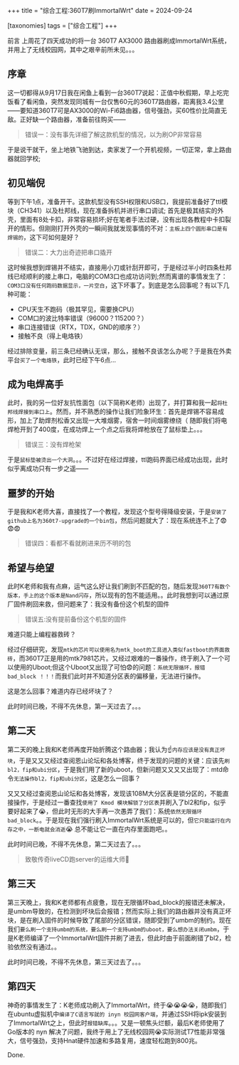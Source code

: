 +++
title = "综合工程:360T7刷ImmortalWrt"
date = 2024-09-24

[taxonomies]
tags = ["综合工程"]
+++

前言 上周花了四天成功的将一台 360T7 AX3000 路由器刷成ImmortalWrt系统，并用上了无线校园网，其中之艰辛前所未见。。。

<!-- more -->

## 序章

这一切都得从9月17日我在闲鱼上看到一台360T7说起：正值中秋假期，早上吃完饭看了看闲鱼，突然发现同城有一台仅售60元的360T7路由器，距离我3.4公里——要知道360T7可是AX3000的Wi-Fi6路由器，信号强劲，买60性价比简直无敌。正好缺一个路由器，准备前往购买——

> 错误一：没有事先详细了解这款机型的情况，以为刷OP非常容易

于是说干就干，坐上地铁飞驰到达，卖家发了一个开机视频，一切正常，拿上路由器就回学校;

## 初见端倪

等到下午1点，准备开干。这款机型没有SSH权限和USB口，我提前准备好了ttl模块（CH341）以及杜邦线，现在准备拆机并进行串口调试;
首先是极其结实的外壳，里面有8处卡扣，非常容易损坏;好在笔者手法过硬，没有出现各教程中卡扣裂开的情形。但刚刚打开外壳的一瞬间我就发现事情的不对：``主板上四个圆形串口是有焊锡的``，这下可如何是好？

> 错误二：大力出奇迹把串口撬开

这时候我想到焊锡并不结实，直接用小刀或针刮开即可，于是经过半小时四条杜邦线已经顺利的接上串口，电脑的COM3口也成功访问到;然而离谱的事情发生了：``COM3口没有任何跑码数据显示，一片空白``，这下坏事了。到底是怎么回事呢？有以下几种可能：

- CPU天生不跑码（极其罕见，需要换CPU）
- COM口的波比特率错误（96000？115200？）
- 串口连接错误（RTX，TDX，GND的顺序？）
- 接触不良（得上电烙铁）

经过排除变量，前三条已经确认无误，那么，接触不良该怎么办呢？于是我在外卖平台``买了一个电烙铁``，此时已经下午6点...

## 成为电焊高手

此时，我的另一位好友抗性面包（以下简称K老师）出现了，并打算和我一起``将杜邦线焊接到串口上``。然而，并不熟悉的操作让我们险象环生：首先是焊锡不容易成形，加上了助焊剂松香又出现一大堆烟雾，宿舍一时间烟雾缭绕（ 随即我们将电焊枪开到了400度，在成功焊上一个点之后我将焊枪放在了鼠标垫上。。。

> 错误三：没有焊枪架

于是``鼠标垫被烫出一个大洞``。。。不过好在经过焊接，ttl跑码界面已经成功出现，此时似乎离成功只有一步之遥——

## 噩梦的开始

于是我和K老师大喜，直接找了一个教程，发现这个型号得降级安装，于是``安装了github上名为360t7-upgrade的一个bin包``，然后问题就大了：现在系统连不上了😨😨😨

> 错误四：看都不看就刷进来历不明的包

## 希望与绝望

此时K老师和我有点麻，运气这么好让我们刷到不匹配的包，随后发现``360T7有数个版本，手上的这个版本是Nand闪存``，所以现有的包不能适用。。此时我想到可以通过原厂固件刷回来救，但问题来了：我没有备份这个机型的固件

> 错误五:没有提前备份这个机型的固件

难道只能上编程器救砖？

经过仔细研究，发现``mtk的芯片可以使用名为mtk_boot的工具进入类似fastboot的界面救砖``，而360T7正是用的mtk7981芯片。又经过艰难的一番操作，终于刷入了一个可以使用的Uboot;但这个Uboot又出现了可怕😨的问题：``系统无限循环，报错 bad_block ！！！``而我们此时并不知道分区表的偏移量，无法进行操作。

这是怎么回事？难道内存已经坏块了？

此时时间已晚，不得不先休息，第一天过去了。。。

## 第二天

第二天的晚上我和K老师再度开始折腾这个路由器；我认为☝️``内存应该是没有真正坏块``，于是又又又经过查阅恩山论坛和各处博客，终于发现的问题的关键：应该先``刷bl2，fip和ubi分区``，于是我们用了新的uboot，但新问题又又又又出现了：mtd命令``无法操作bl2，fip和ubi分区``，这是怎么一回事？

又又又经过查阅恩山论坛和各处博客，发现该108M大分区表是锁分区的，不能直接操作，于是经过一番查找``使用了 Kmod 模块解锁了分区表``并刷入了bl2和fip，似乎要好起来了😭，但此时无形的大手再一次愚弄了我们：系统``依然无限循环bad_block``。。于是现在我们强行刷入ImmortalWrt系统是可以的，但``它只能运行在内存之中，一断电就会消逝``😭 总不能让它一直在内存里面跑吧。。

此时时间已晚，不得不先休息，第二天过去了。。。

> 致敬传奇liveCD跑server的运维大师🫡

## 第三天

第三天晚上，我和K老师都有点疲惫，现在无限循环bad_block的报错还未解决，是umbm导致的，在检测到坏块后会报错；然而实际上我们的路由器并没有真正坏块，是在刷入固件的时候导致了尾部的分区错误，随即受到了umbm的制约。现在我们``要么刷一个支持umbm的系统，要么刷一个支持umbm的uboot，要么想办法关闭umbm``，于是K老师编译了一个ImmortalWrt固件并刷了进去，但此时由于前面刷错了bl2，检验依然没有通过。。

此时时间已晚，不得不先休息，第三天过去了。。。

## 第四天

神奇的事情发生了：K老师成功刷入了ImmortalWrt，终于😭😭😭😭，随即我们在ubuntu虚拟机中``编译了C语言写就的 inyn 校园网客户端``，并通过SSH将ipk安装到了ImmortalWrt之上，但此时``报错缺库``。。。又是一顿焦头烂额，最后K老师使用了Go版本的 nyn 解决了问题，我终于用上了无线校园网😭实际测试T7性能非常强大，信号强劲，支持Hnat硬件加速和多路复用，速度轻松跑到800兆。

Done.
